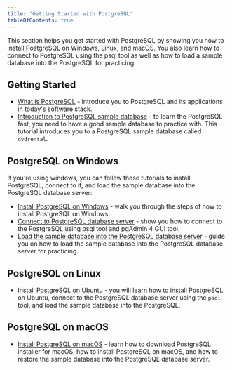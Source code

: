 ```yaml
---
title: 'Getting Started with PostgreSQL'
tableOfContents: true
---
```



This section helps you get started with PostgreSQL by showing you how to install PostgreSQL on Windows, Linux, and macOS. You also learn how to connect to PostgreSQL using the psql tool as well as how to load a sample database into the PostgreSQL for practicing.

## Getting Started

- [What is PostgreSQL](/postgresql/postgresql-getting-started/what-is-postgresql) - introduce you to PostgreSQL and its applications in today's software stack.
- [Introduction to PostgreSQL sample database](/postgresql/postgresql-getting-started/postgresql-sample-database) - to learn the PostgreSQL fast, you need to have a good sample database to practice with. This tutorial introduces you to a PostgreSQL sample database called `dvdrental`.

## PostgreSQL on Windows

If you're using windows, you can follow these tutorials to install PostgreSQL, connect to it, and load the sample database into the PostgreSQL database server:

- [Install PostgreSQL on Windows](/postgresql/postgresql-getting-started/install-postgresql) - walk you through the steps of how to install PostgreSQL on Windows.
- [Connect to PostgreSQL database server](/postgresql/postgresql-getting-started/connect-to-postgresql-database) - show you how to connect to the PostgreSQL using psql tool and pgAdmin 4 GUI tool.
- [Load the sample database into the PostgreSQL database server](/postgresql/postgresql-getting-started/load-postgresql-sample-database) - guide you on how to load the sample database into the PostgreSQL database server for practicing.

## PostgreSQL on Linux

- [Install PostgreSQL on Ubuntu](/postgresql/postgresql-getting-started/install-postgresql-linux) - you will learn how to install PostgreSQL on Ubuntu, connect to the PostgreSQL database server using the `psql` tool, and load the sample database into the PostgreSQL.

## PostgreSQL on macOS

- [Install PostgreSQL on macOS](/postgresql/postgresql-getting-started/install-postgresql-macos) - learn how to download PostgreSQL installer for macOS, how to install PostgreSQL on macOS, and how to restore the sample database into the PostgreSQL database server.
